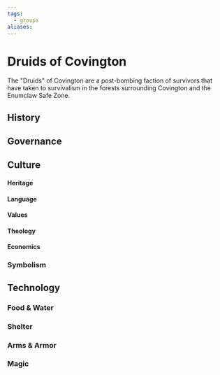 ```yaml
---
tags:
  - groups
aliases:
---
```


# Druids of Covington
The "Druids" of Covington are a post-bombing faction of survivors that have taken to survivalism in the forests surrounding Covington and the Enumclaw Safe Zone.

## History
## Governance
## Culture
#### Heritage
#### Language
#### Values
#### Theology
#### Economics
### Symbolism
## Technology
### Food & Water
### Shelter
### Arms & Armor
### Magic